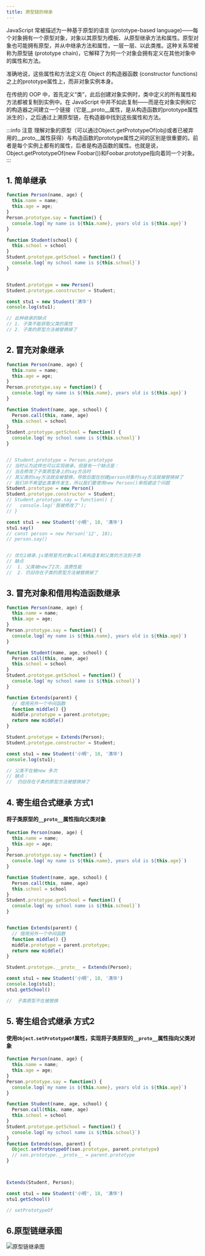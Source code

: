```yaml
---
title: 原型链的继承
---
```

JavaScript 常被描述为一种基于原型的语言 (prototype-based language)——每个对象拥有一个原型对象，对象以其原型为模板、从原型继承方法和属性。原型对象也可能拥有原型，并从中继承方法和属性，一层一层、以此类推。这种关系常被称为原型链 (prototype chain)，它解释了为何一个对象会拥有定义在其他对象中的属性和方法。

准确地说，这些属性和方法定义在 Object 的构造器函数 (constructor functions) 之上的prototype属性上，而非对象实例本身。

在传统的 OOP 中，首先定义“类”，此后创建对象实例时，类中定义的所有属性和方法都被复制到实例中。在 JavaScript 中并不如此复制——而是在对象实例和它的构造器之间建立一个链接（它是__proto__属性，是从构造函数的prototype属性派生的），之后通过上溯原型链，在构造器中找到这些属性和方法。

:::info 注意
理解对象的原型（可以通过Object.getPrototypeOf(obj)或者已被弃用的__proto__属性获得）与构造函数的prototype属性之间的区别是很重要的。前者是每个实例上都有的属性，后者是构造函数的属性。也就是说，Object.getPrototypeOf(new Foobar())和Foobar.prototype指向着同一个对象。
:::
## 1. 简单继承
```js
function Person(name, age) {
  this.name = name;
  this.age = age;
}
Person.prototype.say = function() {
  console.log(`my name is ${this.name}, years old is ${this.age}`)
}

function Student(school) {
  this.school = school
}
Student.prototype.getSchool = function() {
  console.log(`my school name is ${this.school}`)
}


Student.prototype = new Person()
Student.prototype.constructor = Student;

const stu1 = new Student('清华')
console.log(stu1);

// 此种继承的缺点
// 1. 子类不能获取父类的属性
// 2. 子类的原型方法被替换掉了
```
## 2. 冒充对象继承
```js
function Person(name, age) {
  this.name = name;
  this.age = age;
}
Person.prototype.say = function() {
  console.log(`my name is ${this.name}, years old is ${this.age}`)
}

function Student(name, age, school) {
  Person.call(this, name, age)
  this.school = school
}
Student.prototype.getSchool = function() {
  console.log(`my school name is ${this.school}`)
}


// Student.prototype = Person.prototype
// 当时认为这样也可以实现继承，但是有一个缺点是：
// 当去修改了子类原型身上的say方法时
// 其父类的say方法就会被替换，导致后面在创建person对象时say方法就被替换掉了
// 我们并不希望此类事件发生，所以我们要使用new Person()来规避这个问题
Student.prototype = new Person()
Student.prototype.constructor = Student;
// Student.prototype.say = function() {
//   console.log('我被修改了');
// }

const stu1 = new Student('小明', 18, '清华')
stu1.say()
// const person = new Person('12', 18);
// person.say()


// 优化1继承.js使用冒充对象call来构造复制父类的方法到子类
// 缺点
//  1. 父类被new了2次，浪费性能
//  2. 仍旧存在子类的原型方法被替换掉了

```

## 3. 冒充对象和借用构造函数继承
```js
function Person(name, age) {
  this.name = name;
  this.age = age;
}
Person.prototype.say = function() {
  console.log(`my name is ${this.name}, years old is ${this.age}`)
}

function Student(name, age, school) {
  Person.call(this, name, age)
  this.school = school
}
Student.prototype.getSchool = function() {
  console.log(`my school name is ${this.school}`)
}

function Extends(parent) {
  // 借用另外一个中间函数
  function middle() {}
  middle.prototype = parent.prototype;
  return new middle()
}

Student.prototype = Extends(Person);
Student.prototype.constructor = Student;

const stu1 = new Student('小明', 18, '清华')
console.log(stu1);

// 父类不在被new 多次
// 缺点：
//  仍旧存在子类的原型方法被替换掉了

```

## 4. 寄生组合式继承 方式1
#### 将子类原型的`__proto__`属性指向父类对象
```js
function Person(name, age) {
  this.name = name;
  this.age = age;
}
Person.prototype.say = function() {
  console.log(`my name is ${this.name}, years old is ${this.age}`)
}

function Student(name, age, school) {
  Person.call(this, name, age)
  this.school = school
}
Student.prototype.getSchool = function() {
  console.log(`my school name is ${this.school}`)
}


function Extends(parent) {
  // 借用另外一个中间函数
  function middle() {}
  middle.prototype = parent.prototype;
  return new middle()
}

Student.prototype.__proto__ = Extends(Person);

const stu1 = new Student('小明', 18, '清华')
console.log(stu1);
stu1.getSchool()

//  子类原型不在被替换

```

## 5. 寄生组合式继承 方式2
#### 使用`Object.setPrototypeOf`属性，实现将子类原型的`__proto__`属性指向父类对象
```js
function Person(name, age) {
  this.name = name;
  this.age = age;
}
Person.prototype.say = function() {
  console.log(`my name is ${this.name}, years old is ${this.age}`)
}

function Student(name, age, school) {
  Person.call(this, name, age)
  this.school = school
}
Student.prototype.getSchool = function() {
  console.log(`my school name is ${this.school}`)
}
function Extends(son, parent) {
  Object.setPrototypeOf(son.prototype, parent.prototype)
  // son.prototype.__proto__ = parent.prototype
}



Extends(Student, Person);

const stu1 = new Student('小明', 18, '清华')
stu1.getSchool()

// setPrototypeOf
```
## 6.原型链继承图
![原型链继承图](./img/prototype.jpeg)